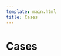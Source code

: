 ```yaml
---
template: main.html
title: Cases
---
```


<!--

Makrdown Syntax: https://www.markdownguide.org/basic-syntax

Edit things below this point.
Make sure to keep heading for each section and do not make big blocks of text.

-->

# Cases